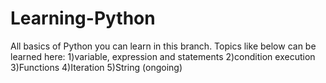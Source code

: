 # Learning-Python

All basics of Python you can learn in this branch.
Topics like below can be learned here:
1)variable, expression and statements
2)condition execution
3)Functions
4)Iteration
5)String (ongoing)
